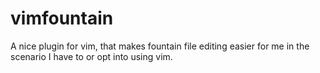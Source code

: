 # vimfountain
A nice plugin for vim, that makes fountain file editing easier for me in the scenario I have to or opt into using vim.
